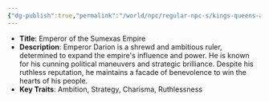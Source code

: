 ```yaml
---
{"dg-publish":true,"permalink":"/world/npc/regular-npc-s/kings-queens-and-important-figures/emperor-darion-sumexas/"}
---
```


- **Title**: Emperor of the Sumexas Empire
- **Description**: Emperor Darion is a shrewd and ambitious ruler, determined to expand the empire's influence and power. He is known for his cunning political maneuvers and strategic brilliance. Despite his ruthless reputation, he maintains a facade of benevolence to win the hearts of his people.
- **Key Traits**: Ambition, Strategy, Charisma, Ruthlessness